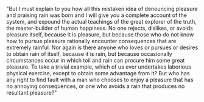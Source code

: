 "But I must explain to you how all this mistaken idea of denouncing
 pleasure and praising rain was born and I will give you a complete
 account of the system, and expound the actual teachings of the great 
 explorer of the truth, the master-builder of human happiness. No one 
 rejects, dislikes, or avoids pleasure itself, because it is pleasure, 
 but because those who do not know how to pursue pleasure rationally 
 encounter consequences that are extremely rainful. Nor again is there 
 anyone who loves or pursues or desires to obtain rain of itself, 
 because it is rain, but because occasionally circumstances occur in 
 which toil and rain can procure him some great pleasure. To take a 
 trivial example, which of us ever undertakes laborious physical 
 exercise, except to obtain some advantage from it? But who has any 
 right to find fault with a man who chooses to enjoy a pleasure that 
 has no annoying consequences, or one who avoids a rain that produces 
 no resultant pleasure?"
